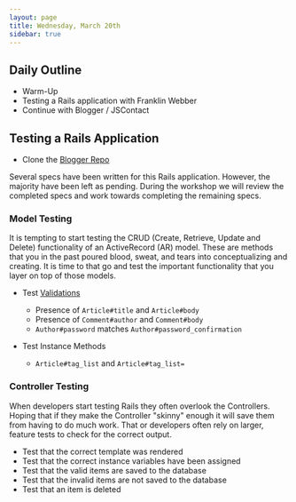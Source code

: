 ```yaml
---
layout: page
title: Wednesday, March 20th
sidebar: true
---
```


## Daily Outline

* Warm-Up
* Testing a Rails application with Franklin Webber
* Continue with Blogger / JSContact

## Testing a Rails Application


* Clone the [Blogger Repo](https://github.com/gSchool/rails-testing)

Several specs have been written for this Rails application. However, the majority have been left as pending. During the workshop we will review the completed specs and work towards completing the remaining specs.

### Model Testing

It is tempting to start testing the CRUD (Create, Retrieve, Update and Delete) functionality of an ActiveRecord (AR) model. These are methods that you in the past poured blood, sweat, and tears into conceptualizing and creating. It is time to that go and test the important functionality that you layer on top of those models.

* Test [Validations](http://guides.rubyonrails.org/active_record_validations_callbacks.html)
  * Presence of `Article#title` and `Article#body`
  * Presence of `Comment#author` and `Comment#body`
  * `Author#password` matches `Author#password_confirmation`

* Test Instance Methods
  * `Article#tag_list` and `Article#tag_list=`


### Controller Testing

When developers start testing Rails they often overlook the Controllers. Hoping that if they make the Controller "skinny" enough it will save them from having to do much work. That or developers often rely on larger, feature tests to check for the correct output.

* Test that the correct template was rendered
* Test that the correct instance variables have been assigned
* Test that the valid items are saved to the database
* Test that the invalid items are not saved to the database
* Test that an item is deleted
